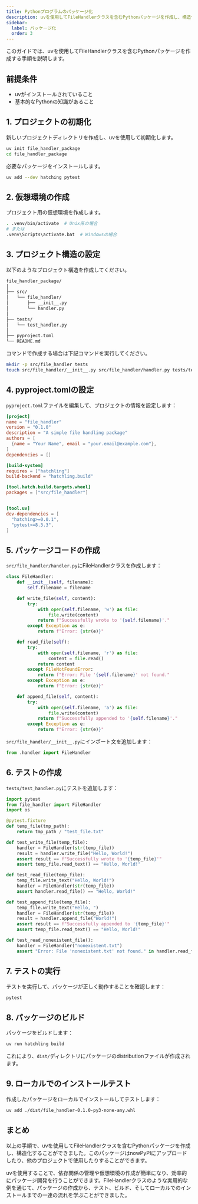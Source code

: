 ```yaml
---
title: Pythonプログラムのパッケージ化
description: uvを使用してFileHandlerクラスを含むPythonパッケージを作成し、構造化する手順を説明します。
sidebar:
  label: パッケージ化
  order: 3
---
```


このガイドでは、uvを使用してFileHandlerクラスを含むPythonパッケージを作成する手順を説明します。

## 前提条件

- uvがインストールされていること
- 基本的なPythonの知識があること

## 1. プロジェクトの初期化

新しいプロジェクトディレクトリを作成し、uvを使用して初期化します。

```bash
uv init file_handler_package
cd file_handler_package
```

必要なパッケージをインストールします。

```bash
uv add --dev hatching pytest
```

## 2. 仮想環境の作成

プロジェクト用の仮想環境を作成します。

```bash
. .venv/bin/activate  # Unix系の場合
# または
.venv\Scripts\activate.bat  # Windowsの場合
```

## 3. プロジェクト構造の設定

以下のようなプロジェクト構造を作成してください。

```txt
file_handler_package/
│
├── src/
│   └── file_handler/
│       ├── __init__.py
│       └── handler.py
│
├── tests/
│   └── test_handler.py
│
├── pyproject.toml
└── README.md
```

コマンドで作成する場合は下記コマンドを実行してください。

```bash
mkdir -p src/file_handler tests
touch src/file_handler/__init__.py src/file_handler/handler.py tests/test_handler.py README.md
```

## 4. pyproject.tomlの設定

`pyproject.toml`ファイルを編集して、プロジェクトの情報を設定します：

```toml
[project]
name = "file_handler"
version = "0.1.0"
description = "A simple file handling package"
authors = [
  {name = "Your Name", email = "your.email@example.com"},
]
dependencies = []

[build-system]
requires = ["hatchling"]
build-backend = "hatchling.build"

[tool.hatch.build.targets.wheel]
packages = ["src/file_handler"]


[tool.uv]
dev-dependencies = [
  "hatching>=0.0.1",
  "pytest>=8.3.3",
]
```

## 5. パッケージコードの作成

`src/file_handler/handler.py`にFileHandlerクラスを作成します：

```python
class FileHandler:
    def __init__(self, filename):
        self.filename = filename

    def write_file(self, content):
        try:
            with open(self.filename, 'w') as file:
                file.write(content)
            return f"Successfully wrote to '{self.filename}'."
        except Exception as e:
            return f"Error: {str(e)}"

    def read_file(self):
        try:
            with open(self.filename, 'r') as file:
                content = file.read()
            return content
        except FileNotFoundError:
            return f"Error: File '{self.filename}' not found."
        except Exception as e:
            return f"Error: {str(e)}"

    def append_file(self, content):
        try:
            with open(self.filename, 'a') as file:
                file.write(content)
            return f"Successfully appended to '{self.filename}'."
        except Exception as e:
            return f"Error: {str(e)}"
```

`src/file_handler/__init__.py`にインポート文を追加します：

```python
from .handler import FileHandler
```

## 6. テストの作成

`tests/test_handler.py`にテストを追加します：

```python
import pytest
from file_handler import FileHandler
import os

@pytest.fixture
def temp_file(tmp_path):
    return tmp_path / "test_file.txt"

def test_write_file(temp_file):
    handler = FileHandler(str(temp_file))
    result = handler.write_file("Hello, World!")
    assert result == f"Successfully wrote to '{temp_file}'"
    assert temp_file.read_text() == "Hello, World!"

def test_read_file(temp_file):
    temp_file.write_text("Hello, World!")
    handler = FileHandler(str(temp_file))
    assert handler.read_file() == "Hello, World!"

def test_append_file(temp_file):
    temp_file.write_text("Hello, ")
    handler = FileHandler(str(temp_file))
    result = handler.append_file("World!")
    assert result == f"Successfully appended to '{temp_file}'"
    assert temp_file.read_text() == "Hello, World!"

def test_read_nonexistent_file():
    handler = FileHandler("nonexistent.txt")
    assert "Error: File 'nonexistent.txt' not found." in handler.read_file()
```

## 7. テストの実行

テストを実行して、パッケージが正しく動作することを確認します：

```bash
pytest
```

## 8. パッケージのビルド

パッケージをビルドします：

```bash
uv run hatchling build
```

これにより、`dist/`ディレクトリにパッケージのdistributionファイルが作成されます。

## 9. ローカルでのインストールテスト

作成したパッケージをローカルでインストールしてテストします：

```bash
uv add ./dist/file_handler-0.1.0-py3-none-any.whl
```

## まとめ

以上の手順で、uvを使用してFileHandlerクラスを含むPythonパッケージを作成し、構造化することができました。このパッケージはnowPyPIにアップロードしたり、他のプロジェクトで使用したりすることができます。

uvを使用することで、依存関係の管理や仮想環境の作成が簡単になり、効率的にパッケージ開発を行うことができます。FileHandlerクラスのような実用的な例を通じて、パッケージの作成から、テスト、ビルド、そしてローカルでのインストールまでの一連の流れを学ぶことができました。
